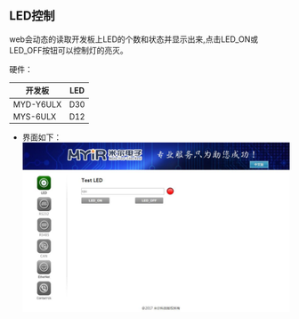 
## LED控制

web会动态的读取开发板上LED的个数和状态并显示出来,点击LED_ON或LED_OFF按钮可以控制灯的亮灭。

硬件：

   开发板 | LED
---- | ----   |
MYD-Y6ULX |    D30
MYS-6ULX  |    D12


   - 界面如下：
   ![](image/led.jpg)



